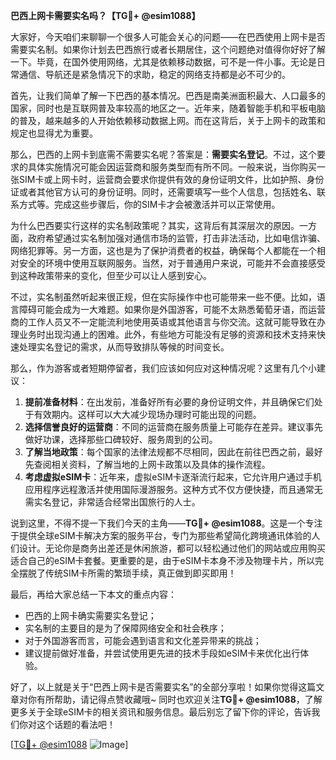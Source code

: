**巴西上网卡需要实名吗？【TG💪+ @esim1088】**

大家好，今天咱们来聊聊一个很多人可能会关心的问题——在巴西使用上网卡是否需要实名制。如果你计划去巴西旅行或者长期居住，这个问题绝对值得你好好了解一下。毕竟，在国外使用网络，尤其是依赖移动数据，可不是一件小事。无论是日常通信、导航还是紧急情况下的求助，稳定的网络支持都是必不可少的。

首先，让我们简单了解一下巴西的基本情况。巴西是南美洲面积最大、人口最多的国家，同时也是互联网普及率较高的地区之一。近年来，随着智能手机和平板电脑的普及，越来越多的人开始依赖移动数据上网。而在这背后，关于上网卡的政策和规定也显得尤为重要。

那么，巴西的上网卡到底需不需要实名呢？答案是：**需要实名登记**。不过，这个要求的具体实施情况可能会因运营商和服务类型而有所不同。一般来说，当你购买一张SIM卡或上网卡时，运营商会要求你提供有效的身份证明文件，比如护照、身份证或者其他官方认可的身份证明。同时，还需要填写一些个人信息，包括姓名、联系方式等。完成这些步骤后，你的SIM卡才会被激活并可以正常使用。

为什么巴西要实行这样的实名制政策呢？其实，这背后有其深层次的原因。一方面，政府希望通过实名制加强对通信市场的监管，打击非法活动，比如电信诈骗、网络犯罪等。另一方面，这也是为了保护消费者的权益，确保每个人都能在一个相对安全的环境中使用互联网服务。当然，对于普通用户来说，可能并不会直接感受到这种政策带来的变化，但至少可以让人感到安心。

不过，实名制虽然听起来很正规，但在实际操作中也可能带来一些不便。比如，语言障碍可能会成为一大难题。如果你是外国游客，可能不太熟悉葡萄牙语，而运营商的工作人员又不一定能流利地使用英语或其他语言与你交流。这就可能导致在办理业务时出现沟通上的困难。此外，有些地方可能没有足够的资源和技术支持来快速处理实名登记的需求，从而导致排队等候的时间变长。

那么，作为游客或者短期停留者，我们应该如何应对这种情况呢？这里有几个小建议：

1. **提前准备材料**：在出发前，准备好所有必要的身份证明文件，并且确保它们处于有效期内。这样可以大大减少现场办理时可能出现的问题。
2. **选择信誉良好的运营商**：不同的运营商在服务质量上可能存在差异。建议事先做好功课，选择那些口碑较好、服务周到的公司。
3. **了解当地政策**：每个国家的法律法规都不尽相同，因此在前往巴西之前，最好先查阅相关资料，了解当地的上网卡政策以及具体的操作流程。
4. **考虑虚拟eSIM卡**：近年来，虚拟eSIM卡逐渐流行起来，它允许用户通过手机应用程序远程激活并使用国际漫游服务。这种方式不仅方便快捷，而且通常无需实名登记，非常适合经常出国旅行的人士。

说到这里，不得不提一下我们今天的主角——**TG💪+ @esim1088**。这是一个专注于提供全球eSIM卡解决方案的服务平台，专门为那些希望简化跨境通讯体验的人们设计。无论你是商务出差还是休闲旅游，都可以轻松通过他们的网站或应用购买适合自己的eSIM卡套餐。更重要的是，由于eSIM卡本身不涉及物理卡片，所以完全摆脱了传统SIM卡所需的繁琐手续，真正做到即买即用！

最后，再给大家总结一下本文的重点内容：
- 巴西的上网卡确实需要实名登记；
- 实名制的主要目的是为了保障网络安全和社会秩序；
- 对于外国游客而言，可能会遇到语言和文化差异带来的挑战；
- 建议提前做好准备，并尝试使用更先进的技术手段如eSIM卡来优化出行体验。

好了，以上就是关于“巴西上网卡是否需要实名”的全部分享啦！如果你觉得这篇文章对你有所帮助，请记得点赞收藏哦~ 同时也欢迎关注**TG💪+ @esim1088**，了解更多关于全球eSIM卡的相关资讯和服务信息。最后别忘了留下你的评论，告诉我们你对这个话题的看法吧！

[[TG💪+ @esim1088](https://t.me/s/esim1088) ![Image](https://i.postimg.cc/4NQfJmqS/Snipaste-2025-05-13-00-14-12.png)]